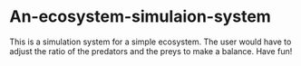 # An-ecosystem-simulaion-system
This is a simulation system for a simple ecosystem. The user would have to adjust the ratio of the predators and the preys to make a balance. Have fun!
